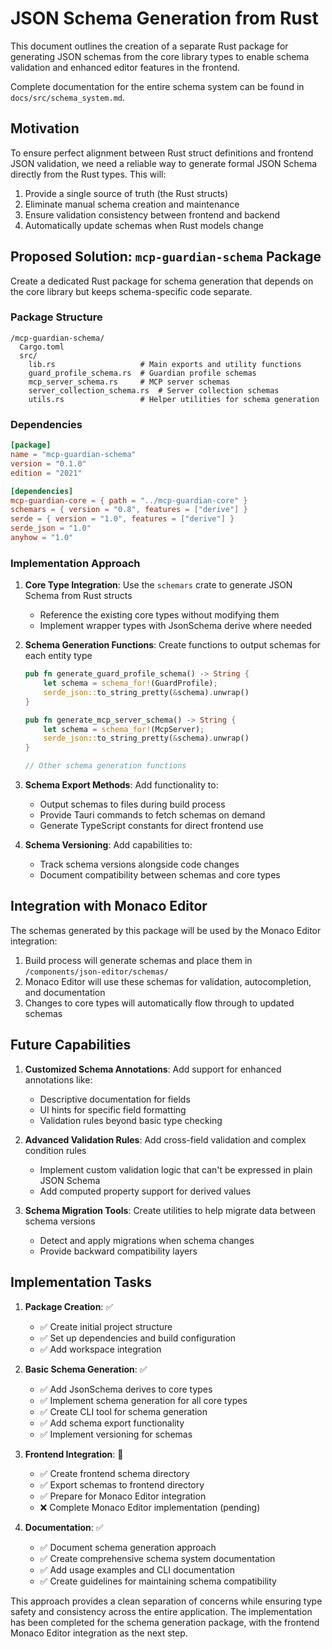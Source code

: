 # JSON Schema Generation from Rust

This document outlines the creation of a separate Rust package for generating JSON schemas from the core library types to enable schema validation and enhanced editor features in the frontend.

Complete documentation for the entire schema system can be found in `docs/src/schema_system.md`.

## Motivation

To ensure perfect alignment between Rust struct definitions and frontend JSON validation, we need a reliable way to generate formal JSON Schema directly from the Rust types. This will:

1. Provide a single source of truth (the Rust structs)
2. Eliminate manual schema creation and maintenance
3. Ensure validation consistency between frontend and backend
4. Automatically update schemas when Rust models change

## Proposed Solution: `mcp-guardian-schema` Package

Create a dedicated Rust package for schema generation that depends on the core library but keeps schema-specific code separate.

### Package Structure

```
/mcp-guardian-schema/
  Cargo.toml
  src/
    lib.rs                   # Main exports and utility functions
    guard_profile_schema.rs  # Guardian profile schemas
    mcp_server_schema.rs     # MCP server schemas
    server_collection_schema.rs  # Server collection schemas
    utils.rs                 # Helper utilities for schema generation
```

### Dependencies

```toml
[package]
name = "mcp-guardian-schema"
version = "0.1.0"
edition = "2021"

[dependencies]
mcp-guardian-core = { path = "../mcp-guardian-core" }
schemars = { version = "0.8", features = ["derive"] }
serde = { version = "1.0", features = ["derive"] }
serde_json = "1.0"
anyhow = "1.0"
```

### Implementation Approach

1. **Core Type Integration**: Use the `schemars` crate to generate JSON Schema from Rust structs
   - Reference the existing core types without modifying them
   - Implement wrapper types with JsonSchema derive where needed

2. **Schema Generation Functions**: Create functions to output schemas for each entity type

   ```rust
   pub fn generate_guard_profile_schema() -> String {
       let schema = schema_for!(GuardProfile);
       serde_json::to_string_pretty(&schema).unwrap()
   }
   
   pub fn generate_mcp_server_schema() -> String {
       let schema = schema_for!(McpServer);
       serde_json::to_string_pretty(&schema).unwrap()
   }
   
   // Other schema generation functions
   ```

3. **Schema Export Methods**: Add functionality to:
   - Output schemas to files during build process
   - Provide Tauri commands to fetch schemas on demand
   - Generate TypeScript constants for direct frontend use

4. **Schema Versioning**: Add capabilities to:
   - Track schema versions alongside code changes
   - Document compatibility between schemas and core types

## Integration with Monaco Editor

The schemas generated by this package will be used by the Monaco Editor integration:

1. Build process will generate schemas and place them in `/components/json-editor/schemas/`
2. Monaco Editor will use these schemas for validation, autocompletion, and documentation
3. Changes to core types will automatically flow through to updated schemas

## Future Capabilities

1. **Customized Schema Annotations**: Add support for enhanced annotations like:
   - Descriptive documentation for fields
   - UI hints for specific field formatting
   - Validation rules beyond basic type checking

2. **Advanced Validation Rules**: Add cross-field validation and complex condition rules
   - Implement custom validation logic that can't be expressed in plain JSON Schema
   - Add computed property support for derived values

3. **Schema Migration Tools**: Create utilities to help migrate data between schema versions
   - Detect and apply migrations when schema changes
   - Provide backward compatibility layers

## Implementation Tasks

1. **Package Creation**: ✅
   - ✅ Create initial project structure
   - ✅ Set up dependencies and build configuration
   - ✅ Add workspace integration

2. **Basic Schema Generation**: ✅
   - ✅ Add JsonSchema derives to core types
   - ✅ Implement schema generation for all core types
   - ✅ Create CLI tool for schema generation
   - ✅ Add schema export functionality
   - ✅ Implement versioning for schemas

3. **Frontend Integration**: 🔄
   - ✅ Create frontend schema directory
   - ✅ Export schemas to frontend directory
   - ✅ Prepare for Monaco Editor integration
   - ❌ Complete Monaco Editor implementation (pending)

4. **Documentation**: ✅
   - ✅ Document schema generation approach
   - ✅ Create comprehensive schema system documentation
   - ✅ Add usage examples and CLI documentation
   - ✅ Create guidelines for maintaining schema compatibility

This approach provides a clean separation of concerns while ensuring type safety and consistency across the entire application. The implementation has been completed for the schema generation package, with the frontend Monaco Editor integration as the next step.